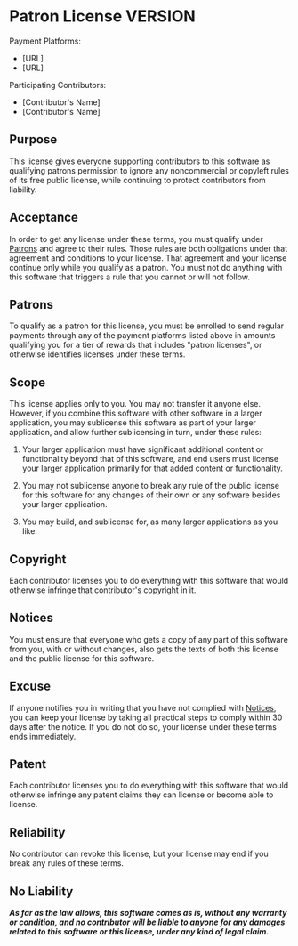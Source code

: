 # Patron License VERSION

Payment Platforms:
- [URL]
- [URL]

Participating Contributors:
- [Contributor's Name]
- [Contributor's Name]

## Purpose

This license gives everyone supporting contributors to this software as qualifying patrons permission to ignore any noncommercial or copyleft rules of its free public license, while continuing to protect contributors from liability.

## Acceptance

In order to get any license under these terms, you must qualify under [Patrons](#patrons) and agree to their rules.  Those rules are both obligations under that agreement and conditions to your license.  That agreement and your license continue only while you qualify as a patron.  You must not do anything with this software that triggers a rule that you cannot or will not follow.

## Patrons

To qualify as a patron for this license, you must be enrolled to send regular payments through any of the payment platforms listed above in amounts qualifying you for a tier of rewards that includes "patron licenses", or otherwise identifies licenses under these terms.

## Scope

This license applies only to you.  You may not transfer it anyone else.  However, if you combine this software with other software in a larger application, you may sublicense this software as part of your larger application, and allow further sublicensing in turn, under these rules:

1.  Your larger application must have significant additional content or functionality beyond that of this software, and end users must license your larger application primarily for that added content or functionality.

2.  You may not sublicense anyone to break any rule of the public license for this software for any changes of their own or any software besides your larger application.

3.  You may build, and sublicense for, as many larger applications as you like.

## Copyright

Each contributor licenses you to do everything with this software that would otherwise infringe that contributor's copyright in it.

## Notices

You must ensure that everyone who gets a copy of any part of this software from you, with or without changes, also gets the texts of both this license and the public license for this software.

## Excuse

If anyone notifies you in writing that you have not complied with [Notices](#notices), you can keep your license by taking all practical steps to comply within 30 days after the notice.  If you do not do so, your license under these terms ends immediately.

## Patent

Each contributor licenses you to do everything with this software that would otherwise infringe any patent claims they can license or become able to license.

## Reliability

No contributor can revoke this license, but your license may end if you break any rules of these terms.

## No Liability

***As far as the law allows, this software comes as is, without any warranty or condition, and no contributor will be liable to anyone for any damages related to this software or this license, under any kind of legal claim.***
